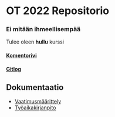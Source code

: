 # OT 2022 Repositorio

### Ei mitään ihmeellisempää

Tulee oleen **hullu** kurssi

#### [Komentorivi](https://github.com/emeraldgcube/ot-2022/blob/main/laskarit/viikko1/komentorivi.txt)
#### [Gitlog](https://github.com/emeraldgcube/ot-2022/blob/main/laskarit/viikko1/gitlog.txt)

## Dokumentaatio
- [Vaatimusmäärittely](./dokumentaatio/vaatimusmaarittely.md)
- [Työaikakirjanpito](./dokumentaatio/tuntikirjanpito.md)

